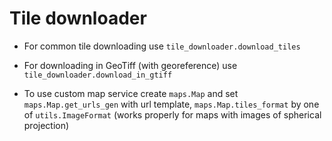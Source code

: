 # Tile downloader
 - For common tile downloading use `tile_downloader.download_tiles`  
 
 - For downloading in GeoTiff (with georeference) use `tile_downloader.download_in_gtiff`
   
 - To use custom map service create `maps.Map` and set 
  `maps.Map.get_urls_gen` with url template,
  `maps.Map.tiles_format` by one of `utils.ImageFormat`
 (works properly for maps with images of spherical projection)
 